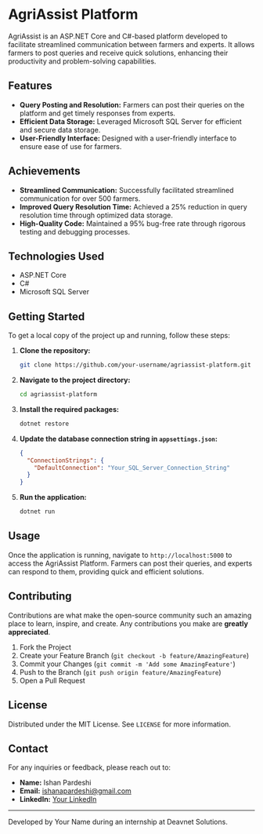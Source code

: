 # AgriAssist Platform

AgriAssist is an ASP.NET Core and C#-based platform developed to facilitate streamlined communication between farmers and experts. It allows farmers to post queries and receive quick solutions, enhancing their productivity and problem-solving capabilities.

## Features

- **Query Posting and Resolution:** Farmers can post their queries on the platform and get timely responses from experts.
- **Efficient Data Storage:** Leveraged Microsoft SQL Server for efficient and secure data storage.
- **User-Friendly Interface:** Designed with a user-friendly interface to ensure ease of use for farmers.

## Achievements

- **Streamlined Communication:** Successfully facilitated streamlined communication for over 500 farmers.
- **Improved Query Resolution Time:** Achieved a 25% reduction in query resolution time through optimized data storage.
- **High-Quality Code:** Maintained a 95% bug-free rate through rigorous testing and debugging processes.

## Technologies Used

- ASP.NET Core
- C#
- Microsoft SQL Server

## Getting Started

To get a local copy of the project up and running, follow these steps:

1. **Clone the repository:**
    ```sh
    git clone https://github.com/your-username/agriassist-platform.git
    ```

2. **Navigate to the project directory:**
    ```sh
    cd agriassist-platform
    ```

3. **Install the required packages:**
    ```sh
    dotnet restore
    ```

4. **Update the database connection string in `appsettings.json`:**
    ```json
    {
      "ConnectionStrings": {
        "DefaultConnection": "Your_SQL_Server_Connection_String"
      }
    }
    ```

5. **Run the application:**
    ```sh
    dotnet run
    ```

## Usage

Once the application is running, navigate to `http://localhost:5000` to access the AgriAssist Platform. Farmers can post their queries, and experts can respond to them, providing quick and efficient solutions.

## Contributing

Contributions are what make the open-source community such an amazing place to learn, inspire, and create. Any contributions you make are **greatly appreciated**.

1. Fork the Project
2. Create your Feature Branch (`git checkout -b feature/AmazingFeature`)
3. Commit your Changes (`git commit -m 'Add some AmazingFeature'`)
4. Push to the Branch (`git push origin feature/AmazingFeature`)
5. Open a Pull Request

## License

Distributed under the MIT License. See `LICENSE` for more information.

## Contact

For any inquiries or feedback, please reach out to:

- **Name:** Ishan Pardeshi
- **Email:** ishanapardeshi@gmail.com
- **LinkedIn:** [Your LinkedIn](https://www.linkedin.com/in/ishan-pardeshi-169308272/)

---

Developed by Your Name during an internship at Deavnet Solutions.
